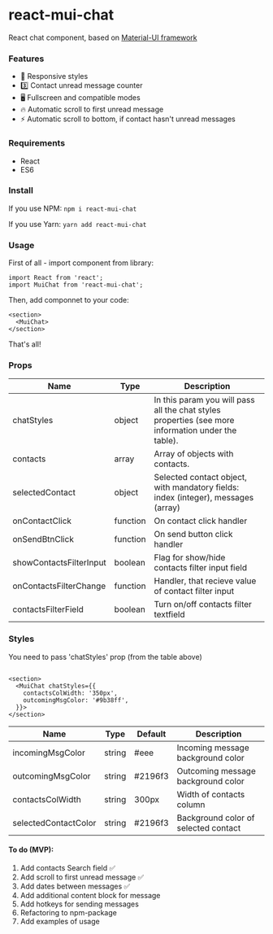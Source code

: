 # react-mui-chat

React chat component, based on [Material-UI framework](https://github.com/mui-org/material-ui)

### Features

- 📱 Responsive styles
- 3️⃣ Contact unread message counter
- 🖥 Fullscreen and compatible modes
- 🔥 Automatic scroll to first unread message
- ⚡️ Automatic scroll to bottom, if contact hasn't unread messages

### Requirements

- React
- ES6

### Install

If you use NPM: `npm i react-mui-chat`

If you use Yarn: `yarn add react-mui-chat`

### Usage

First of all - import component from library:

```
import React from 'react';
import MuiChat from 'react-mui-chat';
```

Then, add componnet to your code:

```
<section>
  <MuiChat>
</section>
```

That's all!

### Props

| Name                    | Type     | Description                                                                                        |
| ----------------------- | -------- | -------------------------------------------------------------------------------------------------- |
| chatStyles              | object   | In this param you will pass all the chat styles properties (see more information under the table). |
| contacts                | array    | Array of objects with contacts.                                                                    |
| selectedContact         | object   | Selected contact object, with mandatory fields: index (integer), messages (array)                  |
| onContactClick          | function | On contact click handler                                                                           |
| onSendBtnClick          | function | On send button click handler                                                                       |
| showContactsFilterInput | boolean  | Flag for show/hide contacts filter input field                                                     |
| onContactsFilterChange  | function | Handler, that recieve value of contact filter input                                                |
| contactsFilterField     | boolean  | Turn on/off contacts filter textfield                                                              |

### Styles

You need to pass 'chatStyles' prop (from the table above)

```

<section>
  <MuiChat chatStyles={{
    contactsColWidth: '350px',
    outcomingMsgColor: '#9b38ff',
  }}>
</section>

```

| Name                 | Type   | Default | Description                          |
| -------------------- | ------ | ------- | ------------------------------------ |
| incomingMsgColor     | string | #eee    | Incoming message background color    |
| outcomingMsgColor    | string | #2196f3 | Outcoming message background color   |
| contactsColWidth     | string | 300px   | Width of contacts column             |
| selectedContactColor | string | #2196f3 | Background color of selected contact |

#### To do (MVP):

1. Add contacts Search field ✅
2. Add scroll to first unread message ✅
3. Add dates between messages ✅
4. Add additional content block for message
5. Add hotkeys for sending messages
6. Refactoring to npm-package
7. Add examples of usage
